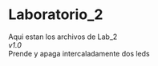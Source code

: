 # Laboratorio_2
Aqui estan los archivos de Lab_2  
_v1.0_  
Prende y apaga intercaladamente dos leds  
